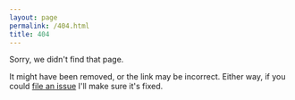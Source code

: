 ```yaml
---
layout: page
permalink: /404.html
title: 404
---
```


Sorry, we didn't find that page.

It might have been removed, or the link may be incorrect. Either way, if you could [file an issue](https://github.com/am01264/am01264.github.io/issues) I'll make sure it's fixed.

